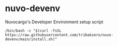 # nuvo-devenv

Nuvocargo's Developer Environment setup script

```
/bin/bash -c "$(curl -fsSL https://raw.githubusercontent.com/tribakzero/nuvo-devenv/main/install.sh)"
```
